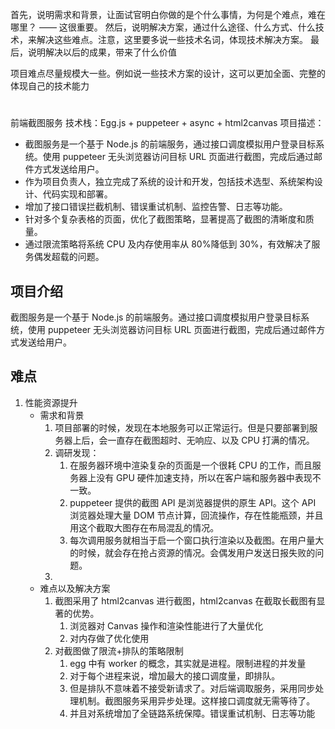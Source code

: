 首先，说明需求和背景，让面试官明白你做的是个什么事情，为何是个难点，难在哪里？ —— 这很重要。
然后，说明解决方案，通过什么途径、什么方式、什么技术，来解决这些难点。注意，这里要多说一些技术名词，体现技术解决方案。
最后，说明解决以后的成果，带来了什么价值

项目难点尽量规模大一些。例如说一些技术方案的设计，这可以更加全面、完整的体现自己的技术能力

#

前端截图服务
技术栈：Egg.js + puppeteer + async + html2canvas
项目描述：

- 截图服务是一个基于 Node.js 的前端服务，通过接口调度模拟用户登录目标系统。使用 puppeteer 无头浏览器访问目标 URL 页面进行截图，完成后通过邮件方式发送给用户。
- 作为项目负责人，独立完成了系统的设计和开发，包括技术选型、系统架构设计、代码实现和部署。
- 增加了接口错误拦截机制、错误重试机制、监控告警、日志等功能。
- 针对多个复杂表格的页面，优化了截图策略，显著提高了截图的清晰度和质量。
- 通过限流策略将系统 CPU 及内存使用率从 80%降低到 30%，有效解决了服务偶发超载的问题。

## 项目介绍

截图服务是一个基于 Node.js 的前端服务。通过接口调度模拟用户登录目标系统，使用 puppeteer 无头浏览器访问目标 URL 页面进行截图，完成后通过邮件方式发送给用户。

## 难点

<!-- 1. 截图表格滚动区域+截图错乱问题
   - 需求和背景
     1. 需求是基于对页面权限的页面做模拟登录截图发日报的，而表格是存在滚动区域的（横向滚动+竖向滚动）。
        1. 截图部分区域横向 + 竖向滚动区域，通过调用原生截取 node 的是可以
        2. puppeteer 提供了原生截图 API，但是这个截图多个长 dom 会出现布局混乱的问题。经过调研后发现这个 API 用的是浏览器截图命令。而浏览器在处理大量 DOM 节点，会出现性能瓶颈，而且服务是部署在容器里的，小核容器性能是比不过电脑的，而在京数通的中国式日报中存在多个复杂表格组合的情况。基于这个需求背景改变了思路，使用 puppeteer 进行无头浏览器模拟登录渲染页面，而后通过调用 html2canvas 进行截图，html2canvas 在截取长截图有显著的优势。
           1.
        3.
   - 难点以及解决方案
     1.  -->

1. 性能资源提升
   - 需求和背景
     1. 项目部署的时候，发现在本地服务可以正常运行。但是只要部署到服务器上后，会一直存在截图超时、无响应、以及 CPU 打满的情况。
     2. 调研发现：
        1. 在服务器环境中渲染复杂的页面是一个很耗 CPU 的工作，而且服务器上没有 GPU 硬件加速支持，所以在客户端和服务器中表现不一致。
        2. puppeteer 提供的截图 API 是浏览器提供的原生 API。这个 API 浏览器处理大量 DOM 节点计算，回流操作，存在性能瓶颈，并且用这个截取大图存在布局混乱的情况。
        3. 每次调用服务就相当于启一个窗口执行渲染以及截图。在用户量大的时候，就会存在抢占资源的情况。会偶发用户发送日报失败的问题。
     3.
   - 难点以及解决方案
     1. 截图采用了 html2canvas 进行截图，html2canvas 在截取长截图有显著的优势。
        1. 浏览器对 Canvas 操作和渲染性能进行了大量优化
        2. 对内存做了优化使用
     2. 对截图做了限流+排队的策略限制
        1. egg 中有 worker 的概念，其实就是进程。限制进程的并发量
        2. 对于每个进程来说，增加最大的接口调度量，即排队。
        3. 但是排队不意味着不接受新请求了。对后端调取服务，采用同步处理机制。截图服务采用异步处理。这样接口调度就无需等待了。
        4. 并且对系统增加了全链路系统保障。错误重试机制、日志等功能

